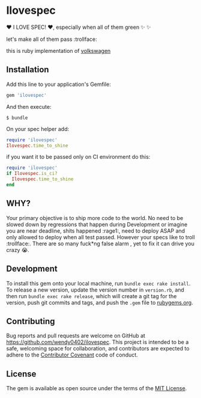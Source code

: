 # Ilovespec
:heart: I LOVE SPEC! :heart:, especially when all of them green  :sparkles: :sparkles:

let's make all of them pass :trollface:

this is ruby implementation of [volkswagen](https://github.com/auchenberg/volkswagen)
## Installation

Add this line to your application's Gemfile:

```ruby
gem 'ilovespec'
```

And then execute:

    $ bundle
On your spec helper add:
```ruby
require 'ilovespec'
Ilovespec.time_to_shine
```
if you want it to be passed only on CI environment do this:
```ruby
require 'ilovespec'
if Ilovespec.is_ci?
  Ilovespec.time_to_shine
end
```
## WHY?

Your primary objective is to ship more code to the world. No need to be slowed down by regressions that happen during Development or imagine you are near deadline, shits happened :rage1:, need to deploy ASAP and only allowed to deploy when all test passed. However your specs like to troll :trollface:. There are so many fuck*ng false alarm , yet to fix it can drive you crazy :sob:.

## Development

To install this gem onto your local machine, run `bundle exec rake install`. To release a new version, update the version number in `version.rb`, and then run `bundle exec rake release`, which will create a git tag for the version, push git commits and tags, and push the `.gem` file to [rubygems.org](https://rubygems.org).

## Contributing

Bug reports and pull requests are welcome on GitHub at https://github.com/wendy0402/ilovespec. This project is intended to be a safe, welcoming space for collaboration, and contributors are expected to adhere to the [Contributor Covenant](http://contributor-covenant.org) code of conduct.


## License

The gem is available as open source under the terms of the [MIT License](http://opensource.org/licenses/MIT).
